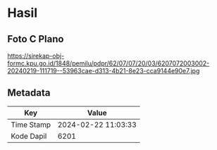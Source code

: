 # Hasil

## Foto C Plano

https://sirekap-obj-formc.kpu.go.id/1848/pemilu/pdpr/62/07/07/20/03/6207072003002-20240219-111719--53963cae-d313-4b21-8e23-cca9144e90e7.jpg


## Metadata

| Key        | Value               |
| ---------- | ------------------- |
| Time Stamp | 2024-02-22 11:03:33 |
| Kode Dapil | 6201                |



